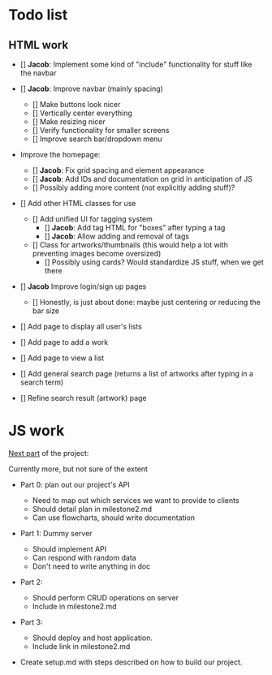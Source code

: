 # Todo list

## HTML work
- [] **Jacob**: Implement some kind of "include" functionality for stuff like the navbar

- [] **Jacob**: Improve navbar (mainly spacing)
  - [] Make buttons look nicer
  - [] Vertically center everything
  - [] Make resizing nicer
  - [] Verify functionality for smaller screens
  - [] Improve search bar/dropdown menu

- Improve the homepage:
  - [] **Jacob**: Fix grid spacing and element appearance
  - [] **Jacob**: Add IDs and documentation on grid in anticipation of JS
  - [] Possibly adding more content (not explicitly adding stuff)?

- [] Add other HTML classes for use
  - [] Add unified UI for tagging system
    - [] **Jacob**: Add tag HTML for "boxes" after typing a tag
    - [] **Jacob**: Allow adding and removal of tags
  - [] Class for artworks/thumbnails (this would help a lot with preventing images become oversized)
    - [] Possibly using cards? Would standardize JS stuff, when we get there

- [] **Jacob** Improve login/sign up pages
  - [] Honestly, is just about done: maybe just centering or reducing the bar size

- [] Add page to display all user's lists

- [] Add page to add a work

- [] Add page to view a list

- [] Add general search page (returns a list of artworks after typing in a search term)

- [] Refine search result (artwork) page

# JS work

[Next part](https://docs.google.com/document/d/1U1iXfvlNBNziRkxjKIaDFUqQ8vpYtjOBgWLPY3GRJxg/edit) of the project:

Currently more, but not sure of the extent

- Part 0: plan out our project's API
  - Need to map out which services we want to provide to clients
  - Should detail plan in milestone2.md
  - Can use flowcharts, should write documentation

- Part 1: Dummy server
  - Should implement API
  - Can respond with random data
  - Don't need to write anything in doc

- Part 2: 
  - Should perform CRUD operations on server
  - Include in milestone2.md

- Part 3:
  - Should deploy and host application. 
  - Include link in milestone2.md

- Create setup.md with steps described on how to build our project.